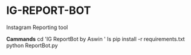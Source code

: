 # IG-REPORT-BOT
Instagram Reporting tool 

**Cammands**
cd 'IG ReportBot by Aswin ' 
ls
pip install -r requirements.txt
python ReportBot.py
